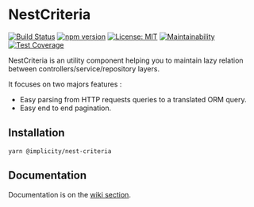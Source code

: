 # NestCriteria  

[![Build Status](https://travis-ci.org/implicity-healthcare/nest-criteria.svg?branch=master)](https://travis-ci.org/implicity-healthcare/nest-criteria)
[![npm version](https://badge.fury.io/js/%40implicity%2Fnest-criteria.svg)](https://badge.fury.io/js/%40implicity%2Fnest-criteria)
[![License: MIT](https://img.shields.io/badge/License-MIT-yellow.svg)](https://github.com/implicity-healthcare/nest-criteria/blob/master/LICENSE)
[![Maintainability](https://api.codeclimate.com/v1/badges/2cacaf461961e963ef0e/maintainability)](https://codeclimate.com/github/implicity-healthcare/nest-criteria/maintainability)
[![Test Coverage](https://api.codeclimate.com/v1/badges/2cacaf461961e963ef0e/test_coverage)](https://codeclimate.com/github/implicity-healthcare/nest-criteria/test_coverage)


NestCriteria is an utility component helping you to maintain lazy relation between controllers/service/repository layers.  

It focuses on two majors features :
 - Easy parsing from HTTP requests queries to a translated ORM query.
 - Easy end to end pagination.

## Installation
```
yarn @implicity/nest-criteria
```

## Documentation
Documentation is on the [wiki section](https://github.com/implicity-healthcare/nest-criteria/wiki).

